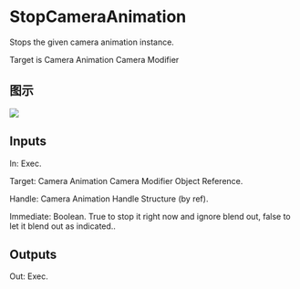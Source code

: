# StopCameraAnimation

Stops the given camera animation instance.

Target is Camera Animation Camera Modifier

## 图示

![]($-20221218-18134946.png)

## Inputs

In: Exec.

Target: Camera Animation Camera Modifier Object Reference.

Handle: Camera Animation Handle Structure (by ref).

Immediate: Boolean. True to stop it right now and ignore blend out, false to let it blend out as indicated..  

## Outputs

Out: Exec.

